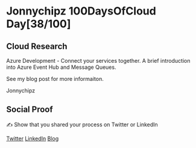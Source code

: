 <!-- This is a template you can use for quick progress days. It removes a lot of the steps we encourage you to share in the longer template 000-DAY-ARTICLE-LONG-TEMPLATE.MD-->

# Jonnychipz 100DaysOfCloud Day[38/100]

## Cloud Research

Azure Development - Connect your services together. A brief introduction into Azure Event Hub and Message Queues.

See my blog post for more informaiton.

Jonnychipz

## Social Proof

✍️ Show that you shared your process on Twitter or LinkedIn

[Twitter](https://twitter.com/jonnychipz/status/1313068341070893057)
[LinkedIn](https://www.linkedin.com/posts/japlunn_day38100-100daysofcloud-jonnychipz-activity-6718834029568782336-ti50)
[Blog](https://jonnychipz.com/2020/10/05/day38-100-100daysofcloud-jonnychipz-azure-dev-connect-your-services-together/)
